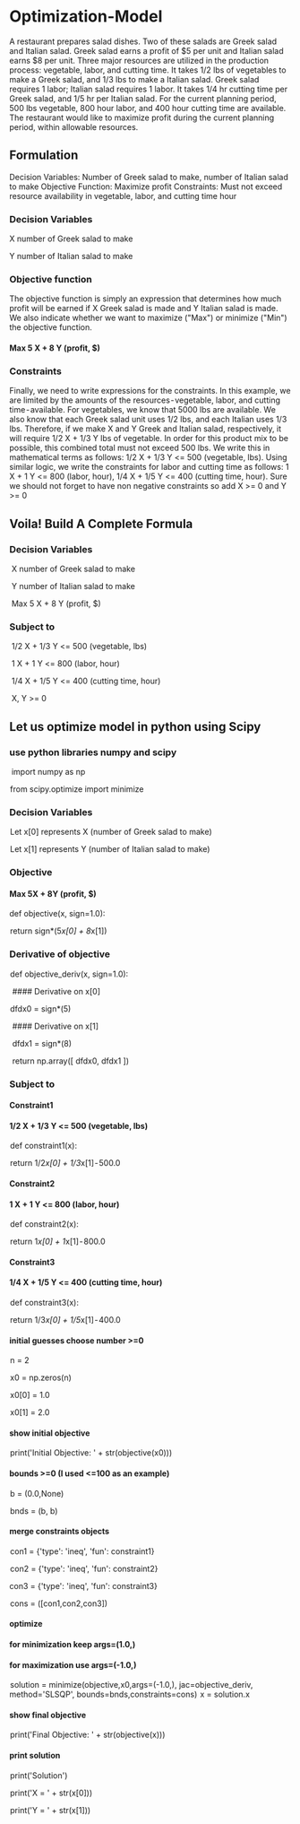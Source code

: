 # Optimization-Model

A restaurant prepares salad dishes. Two of these salads are Greek salad and Italian salad. Greek salad earns a profit of $5 per unit and Italian salad earns $8 per unit. Three major resources are utilized in the production process: vegetable, labor, and cutting time. It takes 1/2 lbs of vegetables to make a Greek salad, and 1/3 lbs to make a Italian salad. Greek salad requires 1 labor; Italian salad requires 1 labor. It takes 1/4 hr cutting time per Greek salad, and 1/5 hr per Italian salad. For the current planning period, 500 lbs vegetable, 800 hour labor, and 400 hour cutting time are available. The restaurant would like to maximize profit during the current planning period, within allowable resources.

## Formulation
Decision Variables: Number of Greek salad to make, number of Italian salad to make
Objective Function: Maximize profit
Constraints: Must not exceed resource availability in vegetable, labor, and cutting time hour

### Decision Variables
X number of Greek salad to make

Y number of Italian salad to make

### Objective function
The objective function is simply an expression that determines how much profit will be earned if X Greek salad is made and Y Italian salad is made. We also indicate whether we want to maximize ("Max") or minimize ("Min") the objective function.

#### Max 5 X + 8 Y (profit, $)

### Constraints
Finally, we need to write expressions for the constraints. In this example, we are limited by the amounts of the resources - vegetable, labor, and cutting time - available. For vegetables, we know that 5000 lbs are available. We also know that each Greek salad unit uses 1/2 lbs, and each Italian uses 1/3 lbs. Therefore, if we make X and Y Greek and Italian salad, respectively, it will require 1/2 X + 1/3 Y lbs of vegetable. In order for this product mix to be possible, this combined total must not exceed 500 lbs. We write this in mathematical terms as follows: 1/2 X + 1/3 Y <= 500 (vegetable, lbs). Using similar logic, we write the constraints for labor and cutting time as follows: 1 X + 1 Y <= 800 (labor, hour), 1/4 X + 1/5 Y <= 400 (cutting time, hour). Sure we should not forget to have non negative constraints so add X >= 0 and Y >= 0

## Voila! Build A Complete Formula

### Decision Variables
 X number of Greek salad to make
 
 Y number of Italian salad to make
 
 Max 5 X + 8 Y (profit, $)

### Subject to
 1/2 X + 1/3 Y <= 500 (vegetable, lbs)
 
 1 X + 1 Y <= 800 (labor, hour)
 
 1/4 X + 1/5 Y <= 400 (cutting time, hour)
 
 X, Y >= 0


## Let us optimize model in python using Scipy

### use python libraries numpy and scipy
 import numpy as np
 
 from scipy.optimize import minimize

### Decision Variables
 Let x[0] represents X (number of Greek salad to make)
 
 Let x[1] represents Y (number of Italian salad to make)

### Objective
#### Max 5X + 8Y (profit, $)
 def objective(x, sign=1.0):
 
 return sign*(5*x[0] + 8*x[1])

### Derivative of objective
 def objective_deriv(x, sign=1.0):
 
   #### Derivative on x[0]
 
   dfdx0 = sign*(5)
 
   #### Derivative on x[1]
 
   dfdx1 = sign*(8)
 
   return np.array([ dfdx0, dfdx1 ])
 

### Subject to
#### Constraint1
#### 1/2 X + 1/3 Y <= 500 (vegetable, lbs)
 def constraint1(x):
 
 return 1/2*x[0] + 1/3*x[1] - 500.0

#### Constraint2
#### 1 X + 1 Y <= 800 (labor, hour)
 def constraint2(x):
 
 return 1*x[0] + 1*x[1] - 800.0

#### Constraint3
#### 1/4 X + 1/5 Y <= 400 (cutting time, hour)
 def constraint3(x):
 
 return 1/3*x[0] + 1/5*x[1] - 400.0

#### initial guesses choose number >=0
 n = 2
 
 x0 = np.zeros(n)
 
 x0[0] = 1.0
 
 x0[1] = 2.0

#### show initial objective
 print('Initial Objective: ' + str(objective(x0)))

#### bounds >=0 (I used <=100 as an example)
 b = (0.0,None)
 
 bnds = (b, b)

#### merge constraints objects
 con1 = {'type': 'ineq', 'fun': constraint1}
 
 con2 = {'type': 'ineq', 'fun': constraint2}
 
 con3 = {'type': 'ineq', 'fun': constraint3}
 
 cons = ([con1,con2,con3])

#### optimize
#### for minimization keep args=(1.0,)
#### for maximization use args=(-1.0,)
 solution = minimize(objective,x0,args=(-1.0,), jac=objective_deriv, method='SLSQP', bounds=bnds,constraints=cons)
 x = solution.x

#### show final objective
 print('Final Objective: ' + str(objective(x)))

#### print solution
 print('Solution')
 
 print('X = ' + str(x[0]))
 
 print('Y = ' + str(x[1]))
 
